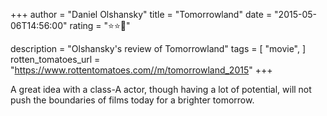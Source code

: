 +++
author = "Daniel Olshansky"
title = "Tomorrowland"
date = "2015-05-06T14:56:00"
rating = "⭐⭐🌟"

description = "Olshansky's review of Tomorrowland"
tags = [
    "movie",
]
rotten_tomatoes_url = "https://www.rottentomatoes.com//m/tomorrowland_2015"
+++

A great idea with a class-A actor, though having a lot of potential, will not push the boundaries of films today for a brighter tomorrow.
